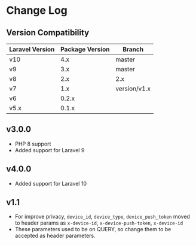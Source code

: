 # Change Log


## Version Compatibility

| Laravel Version | Package Version | Branch       |
|-----------------|-----------------|--------------|
| v10             | 4.x             | master       | 
| v9              | 3.x             | master       |
| v8              | 2.x             | 2.x          |
| v7              | 1.x             | version/v1.x |
| v6              | 0.2.x           |              |
| v5.x            | 0.1.x           |              |


## v3.0.0
- PHP 8 support
- Added support for Laravel 9
  
## v4.0.0
- Added support for Laravel 10

## v1.1

- For improve privacy, `device_id`, `device_type`, `device_push_token` moved to header params as `x-device-id`, `x-device-push-token`, `x-device-id`
- These parameters used to be on QUERY, so change them to be accepted as header parameters.
